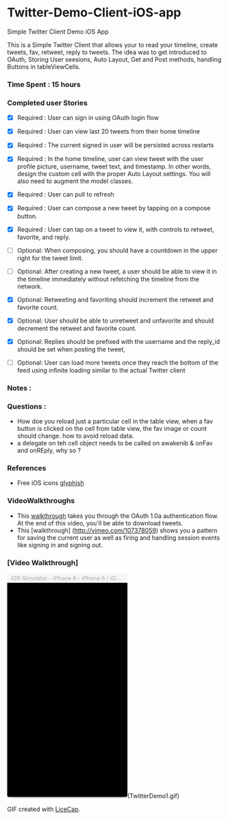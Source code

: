 # Twitter-Demo-Client-iOS-app
Simple Twitter Client Demo iOS App


This is a Simple Twitter Client that allows your to read your timeline, create tweets, fav, retweet, reply to tweets. 
The idea was to get introduced to OAuth, Storing User seesions, Auto Layout, Get and Post methods, handling Buttons in tableViewCells.

### Time Spent : 15 hours

### Completed user Stories

- [x] Required : User can sign in using OAuth login flow
- [x] Required : User can view last 20 tweets from their home timeline
- [x] Required : The current signed in user will be persisted across restarts
- [x] Required : In the home timeline, user can view tweet with the user profile picture, username, tweet text, and timestamp. In other words, design the custom cell with the proper Auto Layout settings. You will also need to augment the model classes.
- [x] Required : User can pull to refresh
- [x] Required : User can compose a new tweet by tapping on a compose button.
- [x] Required : User can tap on a tweet to view it, with controls to retweet, favorite, and reply.

- [ ] Optional: When composing, you should have a countdown in the upper right for the tweet limit.
- [ ] Optional: After creating a new tweet, a user should be able to view it in the timeline immediately without refetching the timeline from the network.
- [x] Optional: Retweeting and favoriting should increment the retweet and favorite count.
- [x] Optional: User should be able to unretweet and unfavorite and should decrement the retweet and favorite count.
- [x] Optional: Replies should be prefixed with the username and the reply_id should be set when posting the tweet,
- [ ] Optional: User can load more tweets once they reach the bottom of the feed using infinite loading similar to the actual Twitter client

### Notes :

### Questions :
* How doe you reload just a particular cell in the table view, when a fav button is clicked on the cell from table view, the fav image or count should change. how to avoid reload data.
* a delegate on teh cell object needs to be called on awakenib & onFav and onREply, why so ?

### References
* Free iOS icons [glyphish](http://www.glyphish.com/)

### VideoWalkthroughs
* This [walkthrough](http://vimeo.com/107373841) takes you through the OAuth 1.0a authentication flow. At the end of this video, you'll be able to download tweets.
* This [walkthrough] (http://vimeo.com/107378059) shows you a pattern for saving the current user as well as firing and handling session events like signing in and signing out.

### [Video Walkthrough]
![Video Walkthrough](TwitterDemo.gif)(TwitterDemo1.gif)


GIF created with [LiceCap](http://www.cockos.com/licecap/).
